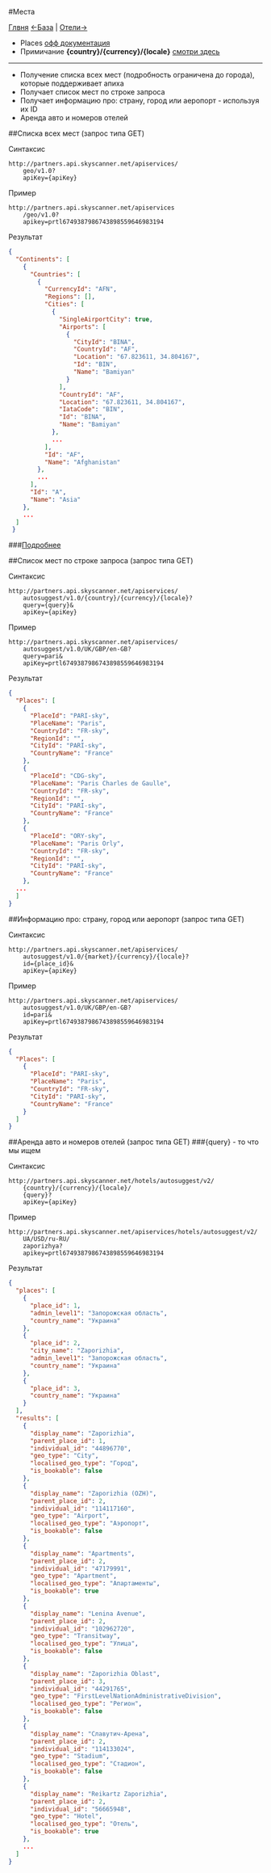 #Места

[Глвня](https://github.com/tolyaganzin/skyscanner-RU) [<-База](https://github.com/tolyaganzin/skyscanner-RU/blob/master/base.md) | [Отели->](https://github.com/tolyaganzin/skyscanner-RU/blob/master/hotels/hotels.md)

* Places [офф документация](https://skyscanner.github.io/slate/#places)
* Примичание **{country}/{currency}/{locale}** [смотри здесь](https://github.com/tolyaganzin/skyscanner-RU/blob/master/base.md)

--------------------------------------------------------------------------------------

* Получение списка всех мест (подробность ограничена до города), которые поддерживает апиха
* Получает список мест по строке запроса
* Получает информацию про: страну, город или аеропорт - используя их ID
* Аренда авто и номеров отелей


##Cписка всех мест (запрос типа GET)

Синтаксис
```
http://partners.api.skyscanner.net/apiservices/
    geo/v1.0?
    apiKey={apiKey}
```

Пример
```
http://partners.api.skyscanner.net/apiservices
    /geo/v1.0?
    apikey=prtl6749387986743898559646983194
```

Результат
```json
{
  "Continents": [
    {
      "Countries": [
        {
          "CurrencyId": "AFN",
          "Regions": [],
          "Cities": [
            {
              "SingleAirportCity": true,
              "Airports": [
                {
                  "CityId": "BINA",
                  "CountryId": "AF",
                  "Location": "67.823611, 34.804167",
                  "Id": "BIN",
                  "Name": "Bamiyan"
                }
              ],
              "CountryId": "AF",
              "Location": "67.823611, 34.804167",
              "IataCode": "BIN",
              "Id": "BINA",
              "Name": "Bamiyan"
            },
            ...
          ],
          "Id": "AF",
          "Name": "Afghanistan"
        },
        ...
      ],
      "Id": "A",
      "Name": "Asia"
    },
    ...
  ]
 }
```
###[Подробнее](https://github.com/tolyaganzin/skyscanner-RU/blob/master/places/details/geo.md)


##Cписок мест по строке запроса (запрос типа GET)


Синтаксис
```
http://partners.api.skyscanner.net/apiservices/
    autosuggest/v1.0/{country}/{currency}/{locale}?
    query={query}&
    apiKey={apiKey}
```

Пример
```
http://partners.api.skyscanner.net/apiservices/
    autosuggest/v1.0/UK/GBP/en-GB?
    query=pari&
    apiKey=prtl6749387986743898559646983194
```

Результат
```json
{
  "Places": [
    {
      "PlaceId": "PARI-sky",
      "PlaceName": "Paris",
      "CountryId": "FR-sky",
      "RegionId": "",
      "CityId": "PARI-sky",
      "CountryName": "France"
    },
    {
      "PlaceId": "CDG-sky",
      "PlaceName": "Paris Charles de Gaulle",
      "CountryId": "FR-sky",
      "RegionId": "",
      "CityId": "PARI-sky",
      "CountryName": "France"
    },
    {
      "PlaceId": "ORY-sky",
      "PlaceName": "Paris Orly",
      "CountryId": "FR-sky",
      "RegionId": "",
      "CityId": "PARI-sky",
      "CountryName": "France"
    },
  ...
  ]
}
```


##Информацию про: страну, город или аеропорт (запрос типа GET)

Синтаксис
```
http://partners.api.skyscanner.net/apiservices/
    autosuggest/v1.0/{market}/{currency}/{locale}?
    id={place_id}&
    apiKey={apiKey}
```

Пример
```
http://partners.api.skyscanner.net/apiservices/
    autosuggest/v1.0/UK/GBP/en-GB?
    id=pari&
    apiKey=prtl6749387986743898559646983194
```

Результат
```json
{
  "Places": [
    {
      "PlaceId": "PARI-sky",
      "PlaceName": "Paris",
      "CountryId": "FR-sky",
      "CityId": "PARI-sky",
      "CountryName": "France"
    }
  ]
}
```


##Аренда авто и номеров отелей (запрос типа GET)
###{query} - то что мы ищем

Синтаксис
```
http://partners.api.skyscanner.net/hotels/autosuggest/v2/
    {country}/{currency}/{locale}/
    {query}?
    apiKey={apiKey}
```

Пример
```
http://partners.api.skyscanner.net/apiservices/hotels/autosuggest/v2/
    UA/USD/ru-RU/
    zaporizhya?
    apikey=prtl6749387986743898559646983194
```

Результат
```json
{
  "places": [
    {
      "place_id": 1,
      "admin_level1": "Запорожская область",
      "country_name": "Украина"
    },
    {
      "place_id": 2,
      "city_name": "Zaporizhia",
      "admin_level1": "Запорожская область",
      "country_name": "Украина"
    },
    {
      "place_id": 3,
      "country_name": "Украина"
    }
  ],
  "results": [
    {
      "display_name": "Zaporizhia",
      "parent_place_id": 1,
      "individual_id": "44896770",
      "geo_type": "City",
      "localised_geo_type": "Город",
      "is_bookable": false
    },
    {
      "display_name": "Zaporizhia (OZH)",
      "parent_place_id": 2,
      "individual_id": "114117160",
      "geo_type": "Airport",
      "localised_geo_type": "Аэропорт",
      "is_bookable": false
    },
    {
      "display_name": "Apartments",
      "parent_place_id": 2,
      "individual_id": "47179991",
      "geo_type": "Apartment",
      "localised_geo_type": "Апартаменты",
      "is_bookable": true
    },
    {
      "display_name": "Lenina Avenue",
      "parent_place_id": 2,
      "individual_id": "102962720",
      "geo_type": "Transitway",
      "localised_geo_type": "Улица",
      "is_bookable": false
    },
    {
      "display_name": "Zaporizhia Oblast",
      "parent_place_id": 3,
      "individual_id": "44291765",
      "geo_type": "FirstLevelNationAdministrativeDivision",
      "localised_geo_type": "Регион",
      "is_bookable": false
    },
    {
      "display_name": "Славутич-Арена",
      "parent_place_id": 2,
      "individual_id": "114133024",
      "geo_type": "Stadium",
      "localised_geo_type": "Стадион",
      "is_bookable": false
    },
    {
      "display_name": "Reikartz Zaporizhia",
      "parent_place_id": 2,
      "individual_id": "56665948",
      "geo_type": "Hotel",
      "localised_geo_type": "Отель",
      "is_bookable": true
    },
    ...
  ]
}
```
